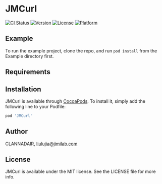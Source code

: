 # JMCurl

[![CI Status](https://img.shields.io/travis/CLANNADAIR/JMCurl.svg?style=flat)](https://travis-ci.org/CLANNADAIR/JMCurl)
[![Version](https://img.shields.io/cocoapods/v/JMCurl.svg?style=flat)](https://cocoapods.org/pods/JMCurl)
[![License](https://img.shields.io/cocoapods/l/JMCurl.svg?style=flat)](https://cocoapods.org/pods/JMCurl)
[![Platform](https://img.shields.io/cocoapods/p/JMCurl.svg?style=flat)](https://cocoapods.org/pods/JMCurl)

## Example

To run the example project, clone the repo, and run `pod install` from the Example directory first.

## Requirements

## Installation

JMCurl is available through [CocoaPods](https://cocoapods.org). To install
it, simply add the following line to your Podfile:

```ruby
pod 'JMCurl'
```

## Author

CLANNADAIR, liulujia@jimilab.com

## License

JMCurl is available under the MIT license. See the LICENSE file for more info.

